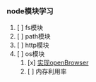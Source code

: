 ### node模块学习
1. [ ] fs模块
2. [ ] path模块
3. [ ] http模块
4. [ ] os模块 
    1. [x] [实现openBrowser](./study/drill/os.js)  
    2. [ ] 内存利用率